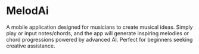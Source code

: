 # MelodAi

A mobile application designed for musicians to create musical ideas. Simply play or input notes/chords, and the app will generate inspiring melodies or chord progressions powered by advanced AI. Perfect for beginners seeking creative assistance. 